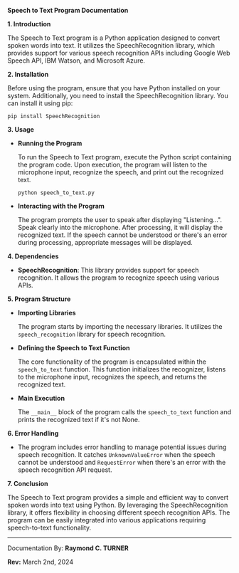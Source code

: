**Speech to Text Program Documentation**

**1. Introduction**
  
  The Speech to Text program is a Python application designed to convert spoken words into text. It utilizes the SpeechRecognition library, which provides support for various speech recognition APIs including Google Web Speech API, IBM Watson, and Microsoft Azure.

**2. Installation**

  Before using the program, ensure that you have Python installed on your system. Additionally, you need to install the SpeechRecognition library. You can install it using pip:

  ```
  pip install SpeechRecognition
  ```

**3. Usage**

  - **Running the Program**
    
    To run the Speech to Text program, execute the Python script containing the program code. Upon execution, the program will listen to the microphone input, recognize the speech, and print out the recognized text.

    ```
    python speech_to_text.py
    ```

  - **Interacting with the Program**
    
    The program prompts the user to speak after displaying "Listening...". Speak clearly into the microphone. After processing, it will display the recognized text. If the speech cannot be understood or there's an error during processing, appropriate messages will be displayed.

**4. Dependencies**

  - **SpeechRecognition**: This library provides support for speech recognition. It allows the program to recognize speech using various APIs.

**5. Program Structure**

  - **Importing Libraries**
    
    The program starts by importing the necessary libraries. It utilizes the `speech_recognition` library for speech recognition.

  - **Defining the Speech to Text Function**
    
    The core functionality of the program is encapsulated within the `speech_to_text` function. This function initializes the recognizer, listens to the microphone input, recognizes the speech, and returns the recognized text.

  - **Main Execution**
    
    The `__main__` block of the program calls the `speech_to_text` function and prints the recognized text if it's not None.

**6. Error Handling**

  - The program includes error handling to manage potential issues during speech recognition. It catches `UnknownValueError` when the speech cannot be understood and `RequestError` when there's an error with the speech recognition API request.

**7. Conclusion**

  The Speech to Text program provides a simple and efficient way to convert spoken words into text using Python. By leveraging the SpeechRecognition library, it offers flexibility in choosing different speech recognition APIs. The program can be easily integrated into various applications requiring speech-to-text functionality.


---

Documentation By: **Raymond C. TURNER**

**Rev:** March 2nd, 2024
